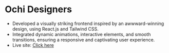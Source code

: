 # Ochi Designers
- Developed a visually striking frontend inspired by an awwward-winning design, using React.js and Tailwind CSS.
- Integrated dynamic animations, interactive elements, and smooth transitions, ensuring a responsive
and captivating user experience.
- Live site: [Click here](https://wespy-ochi.netlify.app/)
